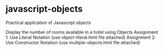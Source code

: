 # javascript-objects
Practical application of Javascript objects


Display the number of rooms available in a hotel using Objects Assignment 1: Use Literal Notation (use object-literal.html file attached) Assignment 2: Use Constructor Notation (use multiple-objects.html file attached)

